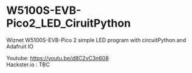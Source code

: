 # W5100S-EVB-Pico2_LED_CiruitPython
Wiznet W5100S-EVB-Pico 2 simple LED program with circuitPython and Adafruit IO

Youtube: https://youtu.be/d8C2vC3n608 \
Hackster.io : TBC
